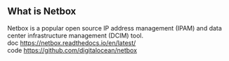 ## What is Netbox
Netbox is a popular open source IP address management (IPAM) and data center infrastructure management (DCIM) tool.  
doc https://netbox.readthedocs.io/en/latest/   
code https://github.com/digitalocean/netbox  


